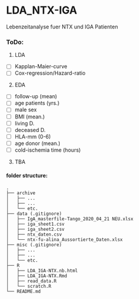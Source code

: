 # LDA_NTX-IGA
Lebenzeitanalyse fuer NTX und IGA Patienten

### ToDo:
1. LDA
  - [ ] Kapplan-Maier-curve
  - [ ] Cox-regression/Hazard-ratio
2. EDA
  - [ ] follow-up (mean)
  - [ ] age patients (yrs.)
  - [ ] male sex
  - [ ] BMI (mean.)
  - [ ] living D.
  - [ ] deceased D.
  - [ ] HLA-mm (0-6)
  - [ ] age donor (mean.)
  - [ ] cold-ischemia time (hours)
3. TBA

#### folder structure:

```
.
├── archive
│   ├── ...
│   ├── ...
│   └── etc.
├── data (.gitignore)
│   ├── IgA_masterfile-Tango_2020_04_21 NEU.xlsx
│   ├── iga_sheet1.csv
│   ├── iga_sheet2.csv
│   ├── ntx_daten.csv
│   └── ntx-fu-alina_Aussortierte_Daten.xlsx
├── misc (.gitignore)
│   ├── ...
│   ├── ...
│   └── etc.
├── R
│   ├── LDA_IGA-NTX.nb.html
│   ├── LDA_IGA-NTX.Rmd
│   ├── read_data.R
│   └── scratch.R
└── README.md

```
